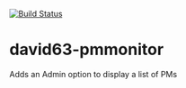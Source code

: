 [![Build Status](https://travis-ci.org/david63/david63-pmmonitor.svg?branch=3.2)](https://travis-ci.org/david63/david63-pmmonitor)

# david63-pmmonitor
Adds an Admin option to display a list of PMs
